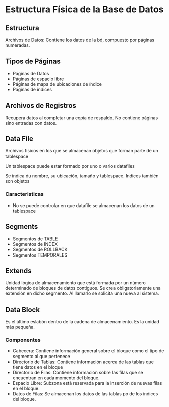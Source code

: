 # Estructura Física de la Base de Datos

## Estructura

Archivos de Datos: Contiene los datos de la bd, compuesto por páginas numeradas.

## Tipos de Páginas

- Páginas de Datos
- Páginas de espacio libre
- Páginas de mapa de ubicaciones de índice
- Páginas de indices

## Archivos de Registros

Recupera datos al completar una copia de respaldo. No contiene páginas sino entradas con datos.

## Data File

Archivos fisicos en los que se almacenan objetos que forman parte de un tablespace

Un tablespace puede estar formado por uno o varios datafiles

Se indica du nombre, su ubicación, tamaño y tablespace.
Indices también son objetos

### Caracteristicas

- No se puede controlar en que datafile se almacenan los datos de un tablespace

## Segments

- Segmentos de TABLE
- Segmentos de INDEX
- Segmentos de ROLLBACK
- Segmentos TEMPORALES

## Extends

Unidad lógica de almacenamiento que está formada por un número determinado de bloques de datos contiguos.
Se crea obligatoriamente una extensión en dicho segmento.
Al llamarlo se solicita una nueva al sistema.

## Data Block

Es el último eslabón dentro de la cadena de almacenamiento. Es la unidad más pequeña.

### Componentes

- Cabecera: Contiene información general sobre el bloque como el tipo de segmento al que pertenece
- Directorio de Tablas: Contiene información acerca de las tablas que tiene datos en el bloque
- Directorio de Filas: Contiene información sobre las filas que se encuentran en cada momento del bloque.
- Espacio Libre: Subzona está reservada para la inserción de nuevas filas en el bloque.
- Datos de Filas: Se almacenan los datos de las tablas po de los indices del bloque.
